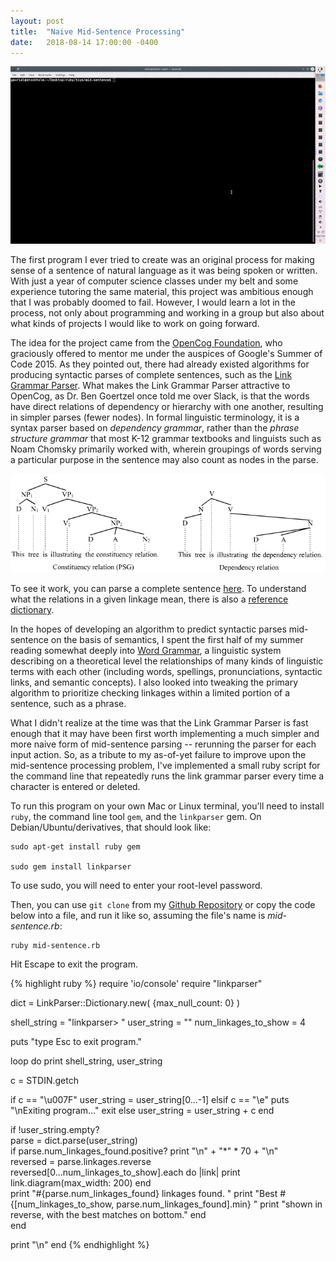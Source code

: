 ```yaml
---
layout: post
title:  "Naive Mid-Sentence Processing"
date:   2018-08-14 17:00:00 -0400
---
```


![Demonstration of Naive Mid-Sentence Processing](/assets/mid-sentence.gif)

The first program I ever tried to create was an original process for making sense of a sentence of natural language as it was being spoken or written. With just a year of computer science classes under my belt and some experience tutoring the same material, this project was ambitious enough that I was probably doomed to fail. However, I would learn a lot in the process, not only about programming and working in a group but also about what kinds of projects I would like to work on going forward.

The idea for the project came from the [OpenCog Foundation](https://opencog.org/), who graciously offered to mentor me under the auspices of Google's Summer of Code 2015. As they pointed out, there had already existed algorithms for producing syntactic parses of complete sentences, such as the [Link Grammar Parser](https://www.abisource.com/projects/link-grammar/). What makes the Link Grammar Parser attractive to OpenCog, as Dr. Ben Goertzel once told me over Slack, is that the words have direct relations of dependency or hierarchy with one another, resulting in simpler parses (fewer nodes). In formal linguistic terminology, it is a syntax parser based on _dependency grammar_, rather than the _phrase structure grammar_ that most K-12 grammar textbooks and linguists such as Noam Chomsky primarily worked with, wherein groupings of words serving a particular purpose in the sentence may also count as nodes in the parse.

![An image showing the difference between dependency and phrase structure grammar parses of a sentence.](/assets/Thistreeisillustratingtherelation(PSG).png "By Tjo3ya - Own work, CC BY-SA 3.0, https://commons.wikimedia.org/w/index.php?curid=17527158")

To see it work, you can parse a complete sentence [here](http://www.link.cs.cmu.edu/link/submit-sentence-4.html). To understand what the relations in a given linkage mean, there is also a [reference dictionary](https://www.abisource.com/projects/link-grammar/dict/index.html).

In the hopes of developing an algorithm to predict syntactic parses mid-sentence on the basis of semantics, I spent the first half of my summer reading somewhat deeply into [Word Grammar](http://dickhudson.com/word-grammar/), a linguistic system describing on a theoretical level the relationships of many kinds of linguistic terms with each other (including words, spellings, pronunciations, syntactic links, and semantic concepts). I also looked into tweaking the primary algorithm to prioritize checking linkages within a limited portion of a sentence, such as a phrase.

What I didn't realize at the time was that the Link Grammar Parser is fast enough that it may have been first worth implementing a much simpler and more naive form of mid-sentence parsing -- rerunning the parser for each input action. So, as a tribute to my as-of-yet failure to improve upon the mid-sentence processing problem, I've implemented a small ruby script for the command line that repeatedly runs the link grammar parser every time a character is entered or deleted.

To run this program on your own Mac or Linux terminal, you'll need to install `ruby`, the command line tool `gem`, and the `linkparser` gem. On Debian/Ubuntu/derivatives, that should look like:
```
sudo apt-get install ruby gem

sudo gem install linkparser
```
To use sudo, you will need to enter your root-level password.

Then, you can use `git clone` from my [Github Repository]() or copy the code below into a file, and run it like so, assuming the file's name is _mid-sentence.rb_:

```
ruby mid-sentence.rb
```

Hit Escape to exit the program.

{% highlight ruby %}
require 'io/console'
require "linkparser"


dict = LinkParser::Dictionary.new(
  {max_null_count: 0}
)

shell_string = "linkparser> "
user_string  = ""
num_linkages_to_show = 4

puts "type Esc to exit program."


loop do
  print shell_string, user_string
  
  c = STDIN.getch

  if c == "\u007F"
    user_string = user_string[0...-1]
  elsif c == "\e"
    puts "\nExiting program..."
    exit
  else
    user_string = user_string + c
  end
  
  if !user_string.empty?    
    parse = dict.parse(user_string)    
    if parse.num_linkages_found.positive?
      print "\n" + "*" * 70 + "\n"      
      reversed = parse.linkages.reverse
      reversed[0...num_linkages_to_show].each do |link|
        print link.diagram(max_width: 200)
      end      
      print "#{parse.num_linkages_found} linkages found. "
      print "Best #{[num_linkages_to_show, parse.num_linkages_found].min} "
      print "shown in reverse, with the best matches on bottom."
    end    
  end
  
  print "\n"
end
{% endhighlight %}
